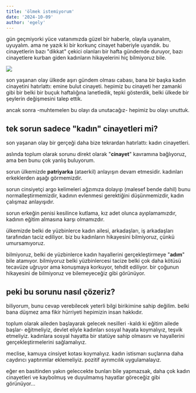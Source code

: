 ```yaml
---
title: 'ölmek istemiyorum'
date: '2024-10-09'
author: 'egely'
---
```


gün geçmiyorki yüce vatanımızda güzel bir haberle, olayla uyanalım, uyuyalım. ama ne yazık ki bir korkunç cinayet haberiyle uyandık.
bu cinayetlerin bazı "dikkat" çekici olanları bir hafta gündemde duruyor, bazı cinayetlere kurban giden kadınların hikayelerini hiç bilmiyoruz bile.

![](https://ankahaber.net/public/upload/Haber/199298/199298.jpeg)

son yaşanan olay ülkede aşırı gündem olması cabası, bana bir başka kadın cinayetini hatırlattı: emine bulut cinayeti.
hepimiz bu cinayeti her zamanki gibi bir belki bir buçuk haftalığına lanetledik, tepki gösterdik, 
belki ülkede bir şeylerin değişmesini talep ettik.

ancak sonra -muhtemelen bu olayı da unutacağız- hepimiz bu olayı unuttuk.

## tek sorun sadece "kadın" cinayetleri mi?
son yaşanan olay bir gerçeği daha bize tekrardan hatırlattı: kadın cinayetleri.

aslında toplum olarak sorunu direkt olarak "**cinayet**" kavramına bağlıyoruz, ama ben bunu çok yanlış buluyorum.

sorun ülkemizde **patriyarka** (ataerkil) anlayışın devam etmesidir. kadınları erkeklerden aşağı görmemizdir.

sorun cinsiyetçi argo kelimeleri ağzımıza dolayıp (malesef bende dahil) bunu normalleştirmemizdir, kadının evlenmesi gerektiğini düşünmemizdir, kadın çalışmaz anlayışıdır.

sorun erkeğin penisi kesilince kutlama, kız adet olunca ayıplamamızdır, kadının eğitim almasına karşı olmamızdır. 

ülkemizde belki de yüzbinlerce kadın ailesi, arkadaşları, iş arkadaşları tarafından taciz ediliyor. biz bu kadınların hikayesini bilmiyoruz, çünkü umursamıyoruz.

bilmiyoruz, belki de yüzbinlerce kadın hayallerini gerçekleştirmeye "**adım**" bile atamıyor. bilmiyoruz belki yüzbinlercesi tacize belki çok daha kötüsü tecavüze uğruyor ama konuşmaya korkuyor, tehdit ediliyor. bir çoğunun hikayesini de bilmiyoruz ve bilemeyeceğiz gibi görünüyor.

## peki bu sorunu nasıl çözeriz?
biliyorum, bunu cevap verebilecek yeterli bilgi birikimine sahip değilim. belki bana düşmez ama fikir hürriyeti hepimizin insan hakkıdır.

toplum olarak aileden başlayarak gelecek nesilleri -kaldı ki eğitim ailede başlar- eğitmeliyiz, devlet eliyle kadınları sosyal hayata koymalıyız, teşvik etmeliyiz. kadınlara sosyal hayatta bir statüye sahip olmasını ve hayallerini gerçekleştirmelerini sağlamalıyız.

meclise, kamuya cinsiyet kotası koymalıyız. kadın istismarı suçlarına daha caydırıcı yaptırımlar eklemeliyiz. pozitif ayrımcılık uygulamalayız.

eğer en basitinden yakın geleccekte bunları bile yapmazsak, daha çok kadın cinayetleri ve kaybolmuş ve duyulmamış hayatlar göreceğiz gibi görünüyor...